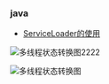 ### java
* [ServiceLoader的使用](https://github.com/dehong/articles/blob/master/java/ServiceLoader的使用.md)

![多线程状态转换图2222](https://wdh-blog.oss-cn-hongkong.aliyuncs.com/images/%E5%B1%8F%E5%B9%95%E5%BF%AB%E7%85%A7%202018-06-25%2017.10.53.png)

![多线程状态转换图](https://wdh-image.oss-cn-beijing.aliyuncs.com/blogImage/%E5%B1%8F%E5%B9%95%E5%BF%AB%E7%85%A7%202018-06-25%2017.10.53.png?Expires=1533468707&OSSAccessKeyId=TMP.AQHsB_31C8SKGx171JJXfQrtYfdu4uaBFxLf8ggBEzEW2Hz_kXDwsbTgV-W9AAAwLAIUbDEFXKq6CKDi-faMt4a_A6dCg8kCFDd3oWnhWgM2Xp1292JSE0PZ9x9z&Signature=9uG%2F59xFmIArKpytg8xVPAsS2Q4%3D)